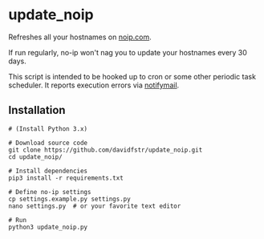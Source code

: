 # update_noip

Refreshes all your hostnames on [noip.com].

If run regularly, no-ip won't nag you to update your hostnames every 30 days.

This script is intended to be hooked up to cron or some other periodic task scheduler. 
It reports execution errors via [notifymail].

[noip.com]: https://www.noip.com/
[notifymail]: https://github.com/davidfstr/notifymail

## Installation

```
# (Install Python 3.x)

# Download source code
git clone https://github.com/davidfstr/update_noip.git
cd update_noip/

# Install dependencies
pip3 install -r requirements.txt

# Define no-ip settings
cp settings.example.py settings.py
nano settings.py  # or your favorite text editor

# Run
python3 update_noip.py
```
